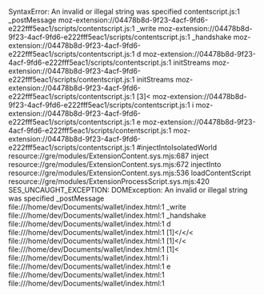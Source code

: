 SyntaxError: An invalid or illegal string was specified contentscript.js:1
    _postMessage moz-extension://04478b8d-9f23-4acf-9fd6-e222fff5eac1/scripts/contentscript.js:1
    _write moz-extension://04478b8d-9f23-4acf-9fd6-e222fff5eac1/scripts/contentscript.js:1
    _handshake moz-extension://04478b8d-9f23-4acf-9fd6-e222fff5eac1/scripts/contentscript.js:1
    d moz-extension://04478b8d-9f23-4acf-9fd6-e222fff5eac1/scripts/contentscript.js:1
    initStreams moz-extension://04478b8d-9f23-4acf-9fd6-e222fff5eac1/scripts/contentscript.js:1
    initStreams moz-extension://04478b8d-9f23-4acf-9fd6-e222fff5eac1/scripts/contentscript.js:1
    [3]< moz-extension://04478b8d-9f23-4acf-9fd6-e222fff5eac1/scripts/contentscript.js:1
    i moz-extension://04478b8d-9f23-4acf-9fd6-e222fff5eac1/scripts/contentscript.js:1
    e moz-extension://04478b8d-9f23-4acf-9fd6-e222fff5eac1/scripts/contentscript.js:1
    <anonymous> moz-extension://04478b8d-9f23-4acf-9fd6-e222fff5eac1/scripts/contentscript.js:1
    #injectIntoIsolatedWorld resource://gre/modules/ExtensionContent.sys.mjs:687
    inject resource://gre/modules/ExtensionContent.sys.mjs:672
    injectInto resource://gre/modules/ExtensionContent.sys.mjs:536
    loadContentScript resource://gre/modules/ExtensionProcessScript.sys.mjs:420
SES_UNCAUGHT_EXCEPTION: DOMException: An invalid or illegal string was specified
    _postMessage file:///home/dev/Documents/wallet/index.html:1
    _write file:///home/dev/Documents/wallet/index.html:1
    _handshake file:///home/dev/Documents/wallet/index.html:1
    d file:///home/dev/Documents/wallet/index.html:1
    [1]</</< file:///home/dev/Documents/wallet/index.html:1
    [1]</< file:///home/dev/Documents/wallet/index.html:1
    [1]< file:///home/dev/Documents/wallet/index.html:1
    i file:///home/dev/Documents/wallet/index.html:1
    e file:///home/dev/Documents/wallet/index.html:1
    <anonymous> file:///home/dev/Documents/wallet/index.html:1
